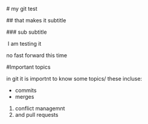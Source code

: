 \# my git test

\## that makes it subtitle

\### sub subtitle

 I am testing it

no fast forward this time

#Important topics

in git it is importnt to know some topics/
these incluse:

* commits
* merges
1. conflict managemnt
2. and pull requests
